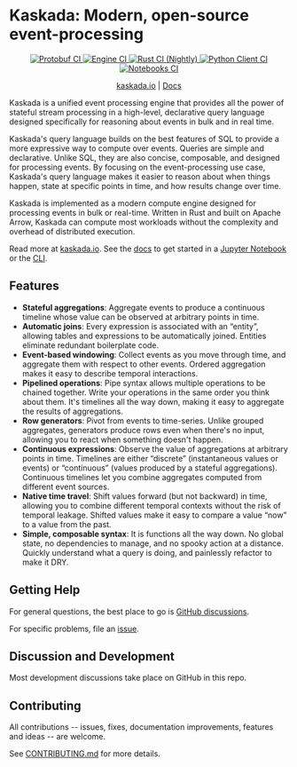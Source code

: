 
# Kaskada: Modern, open-source event-processing

<p align="center">
  <a href="https://github.com/kaskada-ai/kaskada/actions/workflows/ci_proto.yml">
    <img src="https://github.com/kaskada-ai/kaskada/actions/workflows/ci_proto.yml/badge.svg" alt="Protobuf CI" style="max-width: 100%;">
  </a>
  <a href="https://github.com/kaskada-ai/kaskada/actions/workflows/ci_engine.yml">
    <img src="https://github.com/kaskada-ai/kaskada/actions/workflows/ci_engine.yml/badge.svg" alt="Engine CI" style="max-width: 100%;">
  </a>
  <a href="https://github.com/kaskada-ai/kaskada/actions/workflows/ci_with_rust_nightly.yml">
    <img src="https://github.com/kaskada-ai/kaskada/actions/workflows/ci_with_rust_nightly.yml/badge.svg" alt="Rust CI (Nightly)" style="max-width: 100%;">
  </a>
  <a href="https://github.com/kaskada-ai/kaskada/actions/workflows/ci_client_python.yml">
    <img src="https://github.com/kaskada-ai/kaskada/actions/workflows/ci_client_python.yml/badge.svg" alt="Python Client CI" style="max-width: 100%;">
  </a>
  <a href="https://github.com/kaskada-ai/kaskada/actions/workflows/ci_notebooks.yml">
    <img src="https://github.com/kaskada-ai/kaskada/actions/workflows/ci_notebooks.yml/badge.svg" alt="Notebooks CI" style="max-width: 100%;">
  </a>
</p>

<p align="center">
  <a href="https://kaskada.io">kaskada.io</a>
  |
  <a href="https://kaskada.io/docs-site/">Docs</a>
</p>

Kaskada is a unified event processing engine that provides all the power of stateful stream processing in a high-level, declarative query language designed specifically for reasoning about events in bulk and in real time.

Kaskada's query language builds on the best features of SQL to provide a more expressive way to compute over events. Queries are simple and declarative. Unlike SQL, they are also concise, composable, and designed for processing events. By focusing on the event-processing use case, Kaskada's query language makes it easier to reason about when things happen, state at specific points in time, and how results change over time.

Kaskada is implemented as a modern compute engine designed for processing events in bulk or real-time. Written in Rust and built on Apache Arrow, Kaskada can compute most workloads without the complexity and overhead of distributed execution.

Read more at [kaskada.io](https://kaskada.io).
See the [docs](https://kaskada.io/docs-site/) to get started in a [Jupyter Notebook](https://kaskada.io/docs-site/kaskada/main/getting-started/hello-world-jupyter.html) or the [CLI](https://kaskada.io/docs-site/kaskada/main/getting-started/hello-world-cli.html).

## Features

- **Stateful aggregations**: Aggregate events to produce a continuous timeline whose value can be observed at arbitrary points in time.
- **Automatic joins**: Every expression is associated with an “entity”, allowing tables and expressions to be automatically joined. Entities eliminate redundant boilerplate code.
- **Event-based windowing**: Collect events as you move through time, and aggregate them with respect to other events. Ordered aggregation makes it easy to describe temporal interactions.
- **Pipelined operations**: Pipe syntax allows multiple operations to be chained together. Write your operations in the same order you think about them. It's timelines all the way down, making it easy to aggregate the results of aggregations.
- **Row generators**: Pivot from events to time-series. Unlike grouped aggregates, generators produce rows even when there's no input, allowing you to react when something doesn't happen.
- **Continuous expressions**: Observe the value of aggregations at arbitrary points in time. Timelines are either “discrete” (instantaneous values or events) or “continuous” (values produced by a stateful aggregations). Continuous timelines let you combine aggregates computed from different event sources.
- **Native time travel**: Shift values forward (but not backward) in time, allowing you to combine different temporal contexts without the risk of temporal leakage. Shifted values make it easy to compare a value “now” to a value from the past.
- **Simple, composable syntax**: It is functions all the way down. No global state, no dependencies to manage, and no spooky action at a distance. Quickly understand what a query is doing, and painlessly refactor to make it DRY.

## Getting Help
For general questions, the best place to go is [GitHub discussions](https://github.com/kaskada-ai/kaskada/discussions).

For specific problems, file an [issue](https://github.com/kaskada-ai/kaskada/issues).

## Discussion and Development
Most development discussions take place on GitHub in this repo.

## Contributing
All contributions -- issues, fixes, documentation improvements, features and ideas -- are welcome.

See [CONTRIBUTING.md](CONTRIBUTING.md) for more details.
